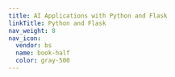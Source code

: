 ```yaml
---
title: AI Applications with Python and Flask
linkTitle: Python and Flask
nav_weight: 8
nav_icon:
  vendor: bs
  name: book-half
  color: gray-500
---
```

